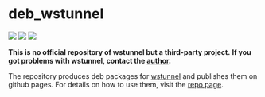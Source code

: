 # deb_wstunnel
[![](https://github.com/seiferma/deb_wstunnel/actions/workflows/apt-repo.yml/badge.svg?branch=main)](https://github.com/seiferma/deb_wstunnel/actions?query=branch%3Amain+)
[![](https://img.shields.io/github/issues/seiferma/deb_wstunnel.svg)](https://github.com/seiferma/deb_wstunnel/issues)
[![](https://img.shields.io/github/license/seiferma/deb_wstunnel.svg)](https://github.com/seiferma/deb_wstunnel/blob/main/LICENSE)

**This is no official repository of wstunnel but a third-party project.**
**If you got problems with wstunnel, contact the [author](https://github.com/erebe/wstunnel).**

The repository produces deb packages for [wstunnel](https://github.com/erebe/wstunnel) and publishes them on github pages.
For details on how to use them, visit the [repo page](https://seiferma.github.io/deb_wstunnel/).